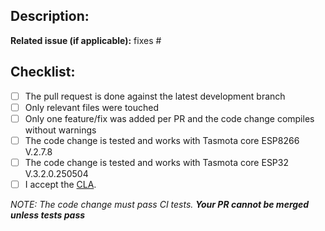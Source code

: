 ## Description:

**Related issue (if applicable):** fixes #<Tasmota issue number goes here>

## Checklist:
  - [ ] The pull request is done against the latest development branch
  - [ ] Only relevant files were touched
  - [ ] Only one feature/fix was added per PR and the code change compiles without warnings
  - [ ] The code change is tested and works with Tasmota core ESP8266 V.2.7.8
  - [ ] The code change is tested and works with Tasmota core ESP32 V.3.2.0.250504
  - [ ] I accept the [CLA](https://github.com/arendst/Tasmota/blob/development/CONTRIBUTING.md#contributor-license-agreement-cla).

_NOTE: The code change must pass CI tests. **Your PR cannot be merged unless tests pass**_
